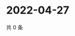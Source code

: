 # 2022-04-27

共 0 条

<!-- BEGIN WEIBO -->
<!-- 最后更新时间 Wed Apr 27 2022 16:07:05 GMT+0800 (China Standard Time) -->

<!-- END WEIBO -->
